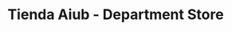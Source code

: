 ---
title: "Tienda Aiub - Department Store"
url: /minas/tienda-aiub-department-store/
shop: ropa
---